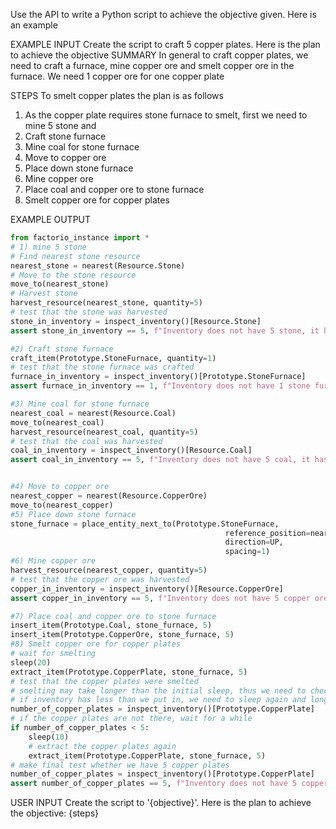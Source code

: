 Use the API to write a Python script to achieve the objective given. Here is an example

EXAMPLE INPUT
Create the script to craft 5 copper plates. Here is the plan to achieve the objective
SUMMARY
In general to craft copper plates, we need to craft a furnace, mine copper ore and smelt copper ore in the furnace. We need 1 copper ore for one copper plate

STEPS
To smelt copper plates the plan is as follows
1) As the copper plate requires stone furnace to smelt, first we need to mine 5 stone and 
2) Craft stone furnace
3) Mine coal for stone furnace
4) Move to copper ore
5) Place down stone furnace
6) Mine copper ore
7) Place coal and copper ore to stone furnace
8) Smelt copper ore for copper plates


EXAMPLE OUTPUT
```python
from factorio_instance import *
# 1) mine 5 stone
# Find nearest stone resource
nearest_stone = nearest(Resource.Stone)
# Move to the stone resource
move_to(nearest_stone)
# Harvest stone
harvest_resource(nearest_stone, quantity=5) 
# test that the stone was harvested
stone_in_inventory = inspect_inventory()[Resource.Stone]
assert stone_in_inventory == 5, f"Inventory does not have 5 stone, it has {{stone_in_inventory}}" 

#2) Craft stone furnace
craft_item(Prototype.StoneFurnace, quantity=1)
# test that the stone furnace was crafted
furnace_in_inventory = inspect_inventory()[Prototype.StoneFurnace]
assert furnace_in_inventory == 1, f"Inventory does not have 1 stone furnace, it has {{furnace_in_inventory}}" 

#3) Mine coal for stone furnace
nearest_coal = nearest(Resource.Coal)
move_to(nearest_coal)
harvest_resource(nearest_coal, quantity=5)
# test that the coal was harvested
coal_in_inventory = inspect_inventory()[Resource.Coal] 
assert coal_in_inventory == 5, f"Inventory does not have 5 coal, it has {{coal_in_inventory}}" 


#4) Move to copper ore
nearest_copper = nearest(Resource.CopperOre)
move_to(nearest_copper)
#5) Place down stone furnace
stone_furnace = place_entity_next_to(Prototype.StoneFurnace,
                                                reference_position=nearest_copper,
                                                direction=UP,
                                                spacing=1)
#6) Mine copper ore
harvest_resource(nearest_copper, quantity=5)
# test that the copper ore was harvested
copper_in_inventory = inspect_inventory()[Resource.CopperOre] 
assert copper_in_inventory == 5, f"Inventory does not have 5 copper ore, it has {{copper_in_inventory}}" 

#7) Place coal and copper ore to stone furnace
insert_item(Prototype.Coal, stone_furnace, 5)
insert_item(Prototype.CopperOre, stone_furnace, 5)
#8) Smelt copper ore for copper plates
# wait for smelting
sleep(20)
extract_item(Prototype.CopperPlate, stone_furnace, 5)
# test that the copper plates were smelted
# smelting may take longer than the initial sleep, thus we need to check the inventory after a while
# if inventory has less than we put in, we need to sleep again and longer
number_of_copper_plates = inspect_inventory()[Prototype.CopperPlate]
# if the copper plates are not there, wait for a while
if number_of_copper_plates < 5:
    sleep(10)
    # extract the copper plates again
    extract_item(Prototype.CopperPlate, stone_furnace, 5)
# make final test whether we have 5 copper plates
number_of_copper_plates = inspect_inventory()[Prototype.CopperPlate]
assert number_of_copper_plates == 5, f"Inventory does not have 5 copper plates, it has {{number_of_copper_plates}}" 

```

USER INPUT
Create the script to '{objective}'. Here is the plan to achieve the objective:
{steps}